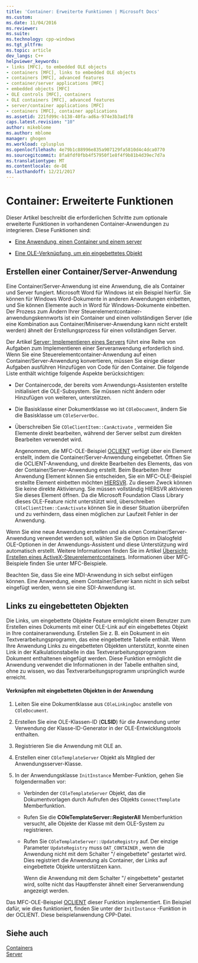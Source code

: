 ```yaml
---
title: 'Container: Erweiterte Funktionen | Microsoft Docs'
ms.custom: 
ms.date: 11/04/2016
ms.reviewer: 
ms.suite: 
ms.technology: cpp-windows
ms.tgt_pltfrm: 
ms.topic: article
dev_langs: C++
helpviewer_keywords:
- links [MFC], to embedded OLE objects
- containers [MFC], links to embedded OLE objects
- containers [MFC], advanced features
- container/server applications [MFC]
- embedded objects [MFC]
- OLE controls [MFC], containers
- OLE containers [MFC], advanced features
- server/container applications [MFC]
- containers [MFC], container applications
ms.assetid: 221fd99c-b138-40fa-ad6a-974e3b3ad1f8
caps.latest.revision: "10"
author: mikeblome
ms.author: mblome
manager: ghogen
ms.workload: cplusplus
ms.openlocfilehash: 4e79b1c88996e835a907129fa5810d4c4dca0770
ms.sourcegitcommit: 8fa8fdf0fbb4f57950f1e8f4f9b81b4d39ec7d7a
ms.translationtype: MT
ms.contentlocale: de-DE
ms.lasthandoff: 12/21/2017
---
```

# <a name="containers-advanced-features"></a>Container: Erweiterte Funktionen
Dieser Artikel beschreibt die erforderlichen Schritte zum optionale erweiterte Funktionen in vorhandenen Container-Anwendungen zu integrieren. Diese Funktionen sind:  
  
-   [Eine Anwendung, einen Container und einem server](#_core_creating_a_container_server_application)  
  
-   [Eine OLE-Verknüpfung, um ein eingebettetes Objekt](#_core_links_to_embedded_objects)  
  
##  <a name="_core_creating_a_container_server_application"></a>Erstellen einer Container/Server-Anwendung  
 Eine Container/Server-Anwendung ist eine Anwendung, die als Container und Server fungiert. Microsoft Word für Windows ist ein Beispiel hierfür. Sie können für Windows Word-Dokumente in anderen Anwendungen einbetten, und Sie können Elemente auch in Word für Windows-Dokumente einbetten. Der Prozess zum Ändern Ihrer Steuerelementcontainer-anwendungskennworts ist ein Container und einen vollständigen Server (die eine Kombination aus Container/Miniserver-Anwendung kann nicht erstellt werden) ähnelt der Erstellungsprozess für einen vollständigen Server.  
  
 Der Artikel [Server: Implementieren eines Servers](../mfc/servers-implementing-a-server.md) führt eine Reihe von Aufgaben zum Implementieren einer Serveranwendung erforderlich sind. Wenn Sie eine Steuerelementcontainer-Anwendung auf einen Container/Server-Anwendung konvertieren, müssen Sie einige dieser Aufgaben ausführen Hinzufügen von Code für den Container. Die folgende Liste enthält wichtige folgende Aspekte berücksichtigen:  
  
-   Der Containercode, der bereits vom Anwendungs-Assistenten erstellte initialisiert die OLE-Subsystem. Sie müssen nicht ändern oder Hinzufügen von weiteren, unterstützen.  
  
-   Die Basisklasse einer Dokumentklasse wo ist `COleDocument`, ändern Sie die Basisklasse um `COleServerDoc`.  
  
-   Überschreiben Sie `COleClientItem::CanActivate` , vermeiden Sie Elemente direkt bearbeiten, während der Server selbst zum direkten Bearbeiten verwendet wird.  
  
     Angenommen, die MFC-OLE-Beispiel [OCLIENT](../visual-cpp-samples.md) verfügt über ein Element erstellt, indem die Container/Server-Anwendung eingebettet. Öffnen Sie die OCLIENT-Anwendung, und direkte Bearbeiten des Elements, das von der Container/Server-Anwendung erstellt. Beim Bearbeiten Ihrer Anwendung Element können Sie entscheiden, Sie ein MFC-OLE-Beispiel erstellte Element einbetten möchten [HIERSVR](../visual-cpp-samples.md). Zu diesem Zweck können Sie keine direkte Aktivierung. Sie müssen vollständig HIERSVR aktivieren Sie dieses Element öffnen. Da die Microsoft Foundation Class Library dieses OLE-Feature nicht unterstützt wird, überschreiben `COleClientItem::CanActivate` können Sie in dieser Situation überprüfen und zu verhindern, dass einen möglichen zur Laufzeit Fehler in der Anwendung.  
  
 Wenn Sie eine neue Anwendung erstellen und als einen Container/Server-Anwendung verwendet werden soll, wählen Sie die Option im Dialogfeld OLE-Optionen in der Anwendungs-Assistent und diese Unterstützung wird automatisch erstellt. Weitere Informationen finden Sie im Artikel [Übersicht: Erstellen eines ActiveX-Steuerelementcontainers](../mfc/reference/creating-an-mfc-activex-control-container.md). Informationen über MFC-Beispiele finden Sie unter MFC-Beispiele.  
  
 Beachten Sie, dass Sie eine MDI-Anwendung in sich selbst einfügen können. Eine Anwendung, einem Container/Server kann nicht in sich selbst eingefügt werden, wenn sie eine SDI-Anwendung ist.  
  
##  <a name="_core_links_to_embedded_objects"></a>Links zu eingebetteten Objekten  
 Die Links, um eingebettete Objekte Feature ermöglicht einem Benutzer zum Erstellen eines Dokuments mit einer OLE-Link auf ein eingebettetes Objekt in Ihre containeranwendung. Erstellen Sie z. B. ein Dokument in ein Textverarbeitungsprogramm, das eine eingebettete Tabelle enthält. Wenn Ihre Anwendung Links zu eingebetteten Objekten unterstützt, konnte einen Link in der Kalkulationstabelle in das Textverarbeitungsprogramm Dokument enthaltenen eingefügt werden. Diese Funktion ermöglicht die Anwendung verwendet die Informationen in der Tabelle enthalten sind, ohne zu wissen, wo das Textverarbeitungsprogramm ursprünglich wurde erreicht.  
  
#### <a name="to-link-to-embedded-objects-in-your-application"></a>Verknüpfen mit eingebetteten Objekten in der Anwendung  
  
1.  Leiten Sie eine Dokumentklasse aus `COleLinkingDoc` anstelle von `COleDocument`.  
  
2.  Erstellen Sie eine OLE-Klassen-ID (**CLSID**) für die Anwendung unter Verwendung der Klasse-ID-Generator in der OLE-Entwicklungstools enthalten.  
  
3.  Registrieren Sie die Anwendung mit OLE an.  
  
4.  Erstellen einer `COleTemplateServer` Objekt als Mitglied der Anwendungsserver-Klasse.  
  
5.  In der Anwendungsklasse `InitInstance` Member-Funktion, gehen Sie folgendermaßen vor:  
  
    -   Verbinden der `COleTemplateServer` Objekt, das die Dokumentvorlagen durch Aufrufen des Objekts `ConnectTemplate` Memberfunktion.  
  
    -   Rufen Sie die **COleTemplateServer::RegisterAll** Memberfunktion versucht, alle Objekte der Klasse mit dem OLE-System zu registrieren.  
  
    -   Rufen Sie `COleTemplateServer::UpdateRegistry` auf. Der einzige Parameter `UpdateRegistry` muss `OAT_CONTAINER` , wenn die Anwendung nicht mit dem Schalter "/ eingebettete" gestartet wird. Dies registriert die Anwendung als Container, der Links auf eingebettete Objekte unterstützen kann.  
  
         Wenn die Anwendung mit dem Schalter "/ eingebettete" gestartet wird, sollte nicht das Hauptfenster ähnelt einer Serveranwendung angezeigt werden.  
  
 Das MFC-OLE-Beispiel [OCLIENT](../visual-cpp-samples.md) dieser Funktion implementiert. Ein Beispiel dafür, wie dies funktioniert, finden Sie unter der `InitInstance` -Funktion in der OCLIENT. Diese beispielanwendung CPP-Datei.  
  
## <a name="see-also"></a>Siehe auch  
 [Containers](../mfc/containers.md)   
 [Server](../mfc/servers.md)

